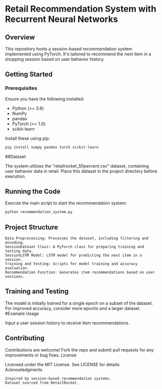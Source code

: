 # Retail Recommendation System with Recurrent Neural Networks

## Overview
This repository hosts a session-based recommendation system implemented using PyTorch. It's tailored to recommend the next item in a shopping session based on user behavior history.

## Getting Started

### Prerequisites
Ensure you have the following installed:
- Python (>= 3.6)
- NumPy
- pandas
- PyTorch (>= 1.0)
- scikit-learn

Install these using pip:
```bash
pip install numpy pandas torch scikit-learn
```

##Dataset

The system utilizes the "retailrocket_50percent.csv" dataset, containing user behavior data in retail. Place this dataset in the project directory before execution.

## Running the Code

Execute the main script to start the recommendation system:

```bash
python recommendation_system.py
```

## Project Structure

    Data Preprocessing: Processes the dataset, including filtering and encoding.
    SessionDataset Class: A PyTorch class for preparing training and testing data.
    SessionLSTM Model: LSTM model for predicting the next item in a session.
    Training and Testing: Scripts for model training and accuracy evaluation.
    Recommendation Function: Generates item recommendations based on user sessions.

## Training and Testing

The model is initially trained for a single epoch on a subset of the dataset. For improved accuracy, consider more epochs and a larger dataset.
#Example Usage

Input a user session history to receive item recommendations.

## Contributing

Contributions are welcome! Fork the repo and submit pull requests for any improvements or bug fixes.
License

Licensed under the MIT License. See LICENSE for details.
Acknowledgments

    Inspired by session-based recommendation systems.
    Dataset sourced from RetailRocket.
